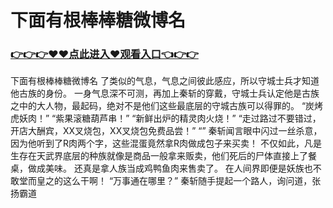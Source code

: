 # 下面有根棒棒糖微博名

### <a href="https://github.com/ruanzab/iao/issues/1">👉👉👉♥♥点此进入♥观看入口👈👉👉</a>

下面有根棒棒糖微博名
  了类似的气息，气息之间彼此感应，所以守城士兵才知道他古族的身份。
    一身气息深不可测，再加上秦斩的穿戴，守城士兵认定他是古族之中的大人物，最起码，绝对不是他们这些最底层的守城古族可以得罪的。
    “炭烤虎妖肉！”
    “紫果滚糖葫芦串！”
    “新鲜出炉的精灵肉火烧！”
    “走过路过不要错过，开店大酬宾，XX叉烧包，XX叉烧包免费品尝！”
    “”
    秦斩闻言眼中闪过一丝杀意，因为他听到了R肉两个字，这些混蛋竟然拿R肉做成包子来买卖！
    不仅如此，凡是生存在天武界底层的种族就像是商品一般拿来贩卖，他们死后的尸体直接上了餐桌，做成美味。
    还真是拿人族当成鸡鸭鱼肉来售卖了。
    在人间界即便是妖族也不敢堂而皇之的这么干啊！
    “万事通在哪里？”
    秦斩随手提起一个路人，询问道，张扬霸道
